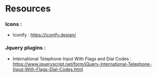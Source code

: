 # Resources

### Icons :
 - Iconify :
   https://iconify.design/

### Jquery plugins :
 - International Telephone Input With Flags and Dial Codes : 
   https://www.jqueryscript.net/form/jQuery-International-Telephone-Input-With-Flags-Dial-Codes.html
